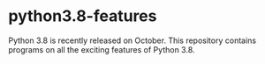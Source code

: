 # python3.8-features
Python 3.8 is recently released on October. 
This repository contains programs on all the exciting features of Python 3.8. 
